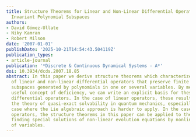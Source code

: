 ```yaml
---
title: Structure Theorems for Linear and Non-Linear Differential Operators Admitting
  Invariant Polynomial Subspaces
authors:
- David Gómez-Ullate
- Niky Kamran
- Robert Milson
date: '2007-01-01'
publishDate: '2025-10-21T14:54:43.504119Z'
publication_types:
- article-journal
publication: '*Discrete & Continuous Dynamical Systems - A*'
doi: 10.3934/dcds.2007.18.85
abstract: In this paper we derive structure theorems which characterize the spaces
  of linear and non-linear differential operators that preserve finite dimensional
  subspaces generated by polynomials in one or several variables. By means of the
  useful concept of deficiency, we can write an explicit basis for these spaces of
  differential operators. In the case of linear operators, these results apply to
  the theory of quasi-exact solvability in quantum mechanics, especially in the multivariate
  case where the Lie algebraic approach is harder to apply. In the case of non-linear
  operators, the structure theorems in this paper can be applied to the method of
  finding special solutions of non-linear evolution equations by nonlinear separation
  of variables.
---
```

